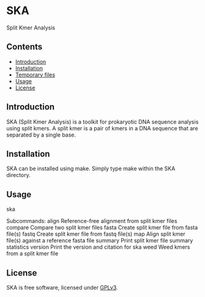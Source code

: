# SKA
Split Kmer Analysis

## Contents
* [Introduction](#introduction)
* [Installation](#installation)
* [Temporary files](#temporary-files)
* [Usage](#usage)
* [License](#license)

## Introduction
SKA (Split Kmer Analysis) is a toolkit for prokaryotic DNA sequence analysis using split kmers. A split kmer is a pair of kmers in a DNA sequence that are separated by a single base.

## Installation
SKA can be installed using make. Simply type make within the SKA directory.

## Usage
ska <subcommand>

Subcommands:
align     Reference-free alignment from split kmer files
compare		Compare two split kmer files
fasta		  Create split kmer file from fasta file(s)
fastq		  Create split kmer file from fastq file(s)
map		    Align split kmer file(s) against a reference fasta file
summary		Print split kmer file summary statistics
version		Print the version and citation for ska
weed		  Weed kmers from a split kmer file

## License
SKA is free software, licensed under [GPLv3](https://github.com/simonrharris/SKA/blob/master/LICENSE).
